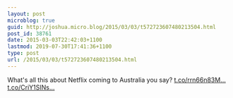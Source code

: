 ```yaml
---
layout: post
microblog: true
guid: http://joshua.micro.blog/2015/03/03/t572723607480213504.html
post_id: 38761
date: 2015-03-03T22:42:03+1100
lastmod: 2019-07-30T17:41:36+1100
type: post
url: /2015/03/03/t572723607480213504.html
---
```

What's all this about Netflix coming to Australia you say? [t.co/rrn66n83M...](http://t.co/rrn66n83Mm) [t.co/CriY1SINs...](http://t.co/CriY1SINs1)
